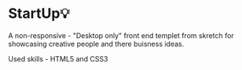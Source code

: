 # StartUp💡
A non-responsive - "Desktop only" front end templet from skretch for showcasing creative people and there buisness ideas.

Used skills - HTML5 and CSS3



